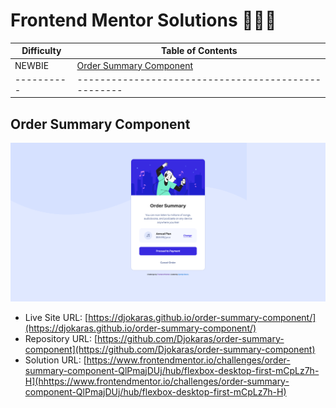 # Frontend Mentor Solutions 👨🏻‍💻

| Difficulty | Table of Contents                                   |
| ---------- | --------------------------------------------------- |
| NEWBIE     | [Order Summary Component](#order-summary-component) |
| ---------- | --------------------------------------------------- |

## Order Summary Component

![screenshots/SummaryCard.png](./screenshots/SummaryCard.png)

- Live Site URL: [https://djokaras.github.io/order-summary-component/](https://djokaras.github.io/order-summary-component/)
- Repository URL: [https://github.com/Djokaras/order-summary-component](https://github.com/Djokaras/order-summary-component)
- Solution URL: [https://www.frontendmentor.io/challenges/order-summary-component-QlPmajDUj/hub/flexbox-desktop-first-mCpLz7h-H](hhttps://www.frontendmentor.io/challenges/order-summary-component-QlPmajDUj/hub/flexbox-desktop-first-mCpLz7h-H)
